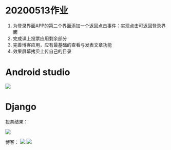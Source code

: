 # 20200513作业
1. 为登录界面APP的第二个界面添加一个返回点击事件：实现点击可返回登录界面
2. 完成课上投票应用剩余部分
3. 完善博客应用，应有最基础的查看与发表文章功能
4. 效果屏幕拷贝上传自己的目录

# Android studio
![](https://github.com/shiep18/EIS2020/blob/master/students/zengkexiang/20200513/pressback.gif)

# Django
投票结果：

![](https://github.com/shiep18/EIS2020/blob/master/students/zengkexiang/20200513/results.PNG)


博客：
![](https://github.com/shiep18/EIS2020/blob/master/students/zengkexiang/20200513/BBS.PNG)
![](https://github.com/shiep18/EIS2020/blob/master/students/zengkexiang/20200513/article.PNG)
